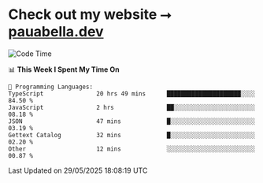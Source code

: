 # Check out my website ⭢ [pauabella.dev](https://pauabella.dev)

<!--START_SECTION:waka-->
![Code Time](http://img.shields.io/badge/Code%20Time-4%2C480%20hrs%2043%20mins-blue)

📊 **This Week I Spent My Time On** 

```text
💬 Programming Languages: 
TypeScript               20 hrs 49 mins      █████████████████████░░░░   84.50 % 
JavaScript               2 hrs               ██░░░░░░░░░░░░░░░░░░░░░░░   08.18 % 
JSON                     47 mins             █░░░░░░░░░░░░░░░░░░░░░░░░   03.19 % 
Gettext Catalog          32 mins             █░░░░░░░░░░░░░░░░░░░░░░░░   02.20 % 
Other                    12 mins             ░░░░░░░░░░░░░░░░░░░░░░░░░   00.87 % 
```


 Last Updated on 29/05/2025 18:08:19 UTC
<!--END_SECTION:waka-->

